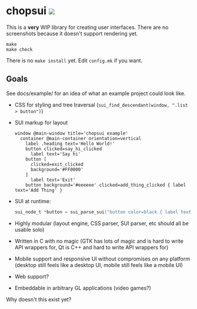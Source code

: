 # chopsui [![](https://travis-ci.org/SirCmpwn/chopsui.svg?branch=master)](https://travis-ci.org/SirCmpwn/chopsui)

This is a **very** WIP library for creating user interfaces. There are no
screenshots because it doesn't support rendering yet.

    make
    make check

There is no `make install` yet. Edit `config.mk` if you want.

## Goals

See docs/example/ for an idea of what an example project could look like.

- CSS for styling and tree traversal (`sui_find_descendant(window, ".list > button")`)
- SUI markup for layout
    ```
    window @main-window title='chopsui example'
      container @main-container orientation=vertical
        label .heading text='Hello World!'
        button clicked=say_hi_clicked
          label text='Say hi'
        button [
          clicked=exit_clicked
          background='#FF0000'
        ]
          label text='Exit'
        button background='#eeeeee' clicked=add_thing_clicked { label text='Add Thing' }
    ```

- SUI at runtime:
    ```c
    sui_node_t *button = sui_parse_sui("button color=black { label text='Click me' }");
    ```
- Highly modular (layout engine, CSS parser, SUI parser, etc should all be
    usable solo)
- Written in C with no magic (GTK has lots of magic and is hard to write API
    wrappers for, Qt is C++ and hard to write API wrappers for)
- Mobile support and responsive UI without compromises on any platform (desktop
    still feels like a desktop UI, mobile still feels like a mobile UI)
- Web support?
- Embeddable in arbitrary GL applications (video games?)

Why doesn't this exist yet?
